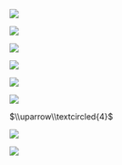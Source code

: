 ![](https://www.nta.go.jp/tmp/221c03e6-bbda-47fa-ae65-f97770a5b2a8/images/7a0713d1d6b8f2ca2d127eae0359891fb20ca030171626754c50e17b21ac9a37.jpg)

![](https://www.nta.go.jp/tmp/221c03e6-bbda-47fa-ae65-f97770a5b2a8/images/2ee849536863f368b23568f4e7c22ce07cb87095d617c83d34bf3843f8793a25.jpg)

![](https://www.nta.go.jp/tmp/221c03e6-bbda-47fa-ae65-f97770a5b2a8/images/d74cd1fc0a836803d2b01d89a727f2616fcddc17dfc61cb454d901061ffc8e66.jpg)

![](https://www.nta.go.jp/tmp/221c03e6-bbda-47fa-ae65-f97770a5b2a8/images/a8dbc47bfd3143839d07648c48e8a7f244d5d1a5d62bd09ef57a5bc9d22bd7ea.jpg)

![](https://www.nta.go.jp/tmp/221c03e6-bbda-47fa-ae65-f97770a5b2a8/images/cf86e8b9e877dc9edc259517b6177e42ee060360fb70fa4d1c55fe2251cee117.jpg)

![](https://www.nta.go.jp/tmp/221c03e6-bbda-47fa-ae65-f97770a5b2a8/images/8875fc06208a4c98e46f6cfab88000f036f35d16f08419963a388313bc0463b9.jpg)

$\\uparrow\\textcircled{4}$

![](https://www.nta.go.jp/tmp/221c03e6-bbda-47fa-ae65-f97770a5b2a8/images/b82e7f2944f2d3498a649a2cbb15a13cd43ca2014b3d6707eaae8413b60f0afe.jpg)

![](https://www.nta.go.jp/tmp/221c03e6-bbda-47fa-ae65-f97770a5b2a8/images/23b4266cbd03aef1d04ff8cc7c80d3c1875beba02b0584390fc251d8968eeb2f.jpg)